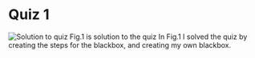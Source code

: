 # Quiz 1
![Solution to quiz](IMG_6261.jpg)
Fig.1 is solution to the quiz
In Fig.1 I solved the quiz by creating the steps for the blackbox, and creating my own blackbox.
